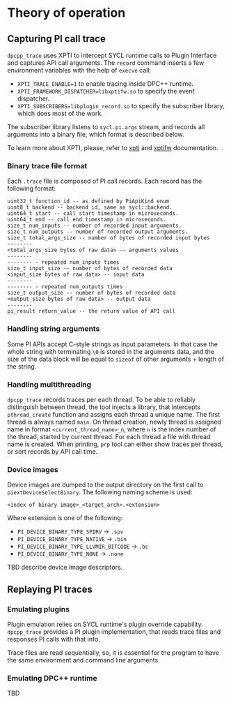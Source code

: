 # Theory of operation

## Capturing PI call trace

`dpcpp_trace` uses XPTI to intercept SYCL runtime calls to Plugin Interface and
captures API call arguments. The `record` command inserts a few environment
variables with the help of `execve` call:

- `XPTI_TRACE_ENABLE=1` to enable tracing inside DPC++ runtime.
- `XPTI_FRAMEWORK_DISPATCHER=libxptifw.so` to specify the event dispatcher.
- `XPTI_SUBSCRIBERS=libplugin_record.so` to specify the subscriber library,
  which does most of the work.

The subscriber library listens to `sycl.pi.args` stream, and records all
arguments into a binary file, which format is described below.

To learn more about XPTI, please, refer to
[xpti](https://github.com/intel/llvm/blob/sycl/xpti/doc/SYCL_Tracing_Implementation.md)
and [xptifw](https://github.com/intel/llvm/blob/sycl/xptifw/doc/XPTI_Framework.md)
documentation.

### Binary trace file format

Each `.trace` file is composed of PI call records. Each record has the
following format:
```
uint32_t function_id -- as defined by PiApiKind enum
uint8_t backend -- backend id, same as sycl::backend.
uint64_t start -- call start timestamp in microseconds.
uint64_t end -- call end timestamp in microseconds.
size_t num_inputs -- number of recorded input arguments.
size_t num_outputs -- number of recorded output arguments.
size_t total_args_size -- number of bytes of recorded input bytes
--------
<total_args_size bytes of raw data> -- arguments values
--------
-------- - repeated num_inputs times
size_t input_size -- number of bytes of recorded data
<input_size bytes of raw data> -- input data
--------
-------- - repeated num_outputs times
size_t output_size -- number of bytes of recorded data
<output_size bytes of raw data> -- output data
--------
pi_result return_value -- the return value of API call
```

### Handling string arguments

Some PI APIs accept C-style strings as input parameters. In that case the whole
string with terminating `\0` is stored in the arguments data, and the size of
the data block will be equal to `sizeof` of other arguments + length of the
string.

### Handling multithreading

`dpcpp_trace` records traces per each thread. To be able to reliably
distinguish between thread, the tool injects a library, that intercepts
`pthread_create` function and assigns each thread a unique name. The first
thread is always named `main`. On thread creation, newly thread is assigned name
in format `<current_thread_name>_n`, where `n` is the index number of the
thread, started by current thread. For each thread a file with thread name is
created. When printing, `prp` tool can either show traces per thread, or sort
records by API call time.

### Device images

Device images are dumped to the output directory on the first call to
`piextDeviceSelectBinary`. The following naming scheme is used:
```
<index of binary image>_<target_arch>.<extension>
```

Where extension is one of the following:
- `PI_DEVICE_BINARY_TYPE_SPIRV` -> `.spv`
- `PI_DEVICE_BINARY_TYPE_NATIVE` -> `.bin`
- `PI_DEVICE_BINARY_TYPE_LLVMIR_BITCODE` -> `.bc`
- `PI_DEVICE_BINARY_TYPE_NONE` -> `.none`

TBD describe device image descriptors.

## Replaying PI traces

### Emulating plugins

Plugin emulation relies on SYCL runtime's plugin override capability.
`dpcpp_trace` provides a PI plugin implementation, that reads trace files and
responses PI calls with that info.

Trace files are read sequentially, so, it is essential for the program to have
the same environment and command line arguments.

### Emulating DPC++ runtime
TBD

